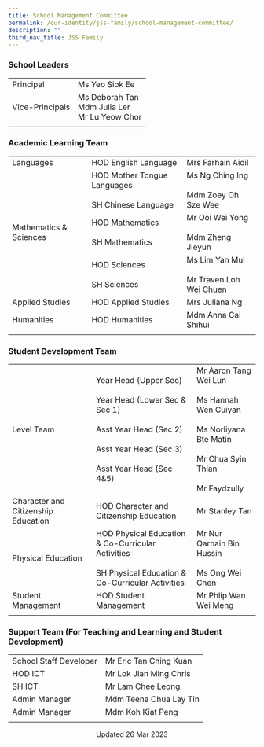 ```yaml
---
title: School Management Committee
permalink: /our-identity/jss-family/school-management-committee/
description: ""
third_nav_title: JSS Family
---
```

### School Leaders

|  |  |
|---|---|
| Principal | Ms Yeo Siok Ee |
| Vice-Principals | Ms Deborah Tan<br>Mdm Julia Ler<br>Mr Lu Yeow Chor |
| | | 

### Academic Learning Team

|  |  |  |
|---|---|---|
| Languages | HOD English Language | Mrs Farhain Aidil |
|  | HOD Mother Tongue Languages <br><Br> SH Chinese Language | Ms Ng Ching Ing <br><br> Mdm Zoey Oh Sze Wee |
| Mathematics & Sciences | HOD Mathematics <br><br> SH Mathematics | Mr Ooi Wei Yong <br><br> Mdm Zheng Jieyun |
|  | HOD Sciences <br><br> SH Sciences | Ms Lim Yan Mui <br><br> Mr Traven Loh Wei Chuen |
| Applied Studies | HOD Applied Studies | Mrs Juliana Ng |
| Humanities | HOD Humanities | Mdm Anna Cai Shihui |
| | | 

### Student Development Team

|  |  |  |
|---|---|---|
| Level Team | Year Head (Upper Sec) <br><br>Year Head (Lower Sec & Sec 1) <br><br> Asst Year Head (Sec 2) <br><br> Asst Year Head (Sec 3) <br><br> Asst Year Head (Sec 4&5) | Mr Aaron Tang Wei Lun <br><br> Ms Hannah Wen Cuiyan <br><br> Ms Norliyana Bte Matin <br><br> Mr Chua Syin Thian <br><Br> Mr Faydzully|
| Character and Citizenship Education | HOD Character and Citizenship Education  | Mr Stanley Tan  |
|  Physical Education | HOD Physical Education & Co-Curricular Activities <br><br> SH Physical Education & Co-Curricular Activities | Mr Nur Qarnain Bin Hussin <br><br>Ms Ong Wei Chen |
| Student Management  | HOD Student Management  | Mr Phlip Wan Wei Meng   |
| | | |

### Support Team (For Teaching and Learning and Student Development)

|  |  |
|---|---|
| School Staff Developer | Mr Eric Tan Ching Kuan |
| HOD ICT  | Mr Lok Jian Ming Chris |
|  SH ICT | Mr Lam Chee Leong  |
|  Admin Manager | Mdm Teena Chua Lay Tin |
| Admin Manager | Mdm Koh Kiat Peng |
| | |

<center> Updated 26 Mar 2023 </center>